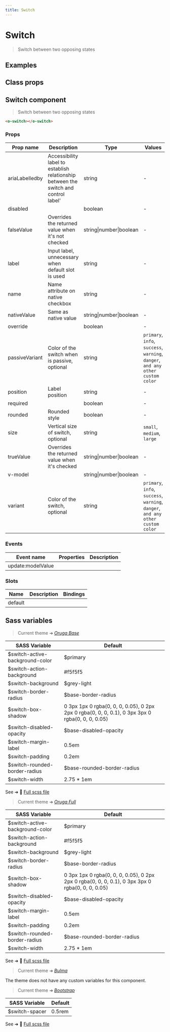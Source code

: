 ```yaml
---
title: Switch
---
```


# Switch

<div class="vp-doc">

> Switch between two opposing states

<Carbon />
</div>

<div class="vp-example">

## Examples

<example-switch />

</div>
<div class="vp-example">

## Class props

<inspector-switch-viewer />

</div>

<div class="vp-doc">

## Switch component

> Switch between two opposing states

```html
<o-switch></o-switch>
```

### Props

| Prop name      | Description                                                                         | Type                    | Values                                                                          | Default                                                       |
| -------------- | ----------------------------------------------------------------------------------- | ----------------------- | ------------------------------------------------------------------------------- | ------------------------------------------------------------- |
| ariaLabelledby | Accessibility label to establish relationship between the switch and control label' | string                  | -                                                                               | <code style='white-space: nowrap; padding: 0;'></code>        |
| disabled       |                                                                                     | boolean                 | -                                                                               | <code style='white-space: nowrap; padding: 0;'></code>        |
| falseValue     | Overrides the returned value when it's not checked                                  | string\|number\|boolean | -                                                                               | <code style='white-space: nowrap; padding: 0;'>false</code>   |
| label          | Input label, unnecessary when default slot is used                                  | string                  | -                                                                               |                                                               |
| name           | Name attribute on native checkbox                                                   | string                  | -                                                                               | <code style='white-space: nowrap; padding: 0;'></code>        |
| nativeValue    | Same as native value                                                                | string\|number\|boolean | -                                                                               | <code style='white-space: nowrap; padding: 0;'></code>        |
| override       |                                                                                     | boolean                 | -                                                                               | <code style='white-space: nowrap; padding: 0;'></code>        |
| passiveVariant | Color of the switch when is passive, optional                                       | string                  | `primary`, `info`, `success`, `warning`, `danger`, `and any other custom color` | <code style='white-space: nowrap; padding: 0;'></code>        |
| position       | Label position                                                                      | string                  | -                                                                               | <code style='white-space: nowrap; padding: 0;'>"right"</code> |
| required       |                                                                                     | boolean                 | -                                                                               | <code style='white-space: nowrap; padding: 0;'></code>        |
| rounded        | Rounded style                                                                       | boolean                 | -                                                                               | <code style='white-space: nowrap; padding: 0;'>true</code>    |
| size           | Vertical size of switch, optional                                                   | string                  | `small`, `medium`, `large`                                                      | <code style='white-space: nowrap; padding: 0;'></code>        |
| trueValue      | Overrides the returned value when it's checked                                      | string\|number\|boolean | -                                                                               | <code style='white-space: nowrap; padding: 0;'>true</code>    |
| v-model        |                                                                                     | string\|number\|boolean | -                                                                               | <code style='white-space: nowrap; padding: 0;'></code>        |
| variant        | Color of the switch, optional                                                       | string                  | `primary`, `info`, `success`, `warning`, `danger`, `and any other custom color` | <code style='white-space: nowrap; padding: 0;'></code>        |

### Events

| Event name        | Properties | Description |
| ----------------- | ---------- | ----------- |
| update:modelValue |            |

### Slots

| Name    | Description | Bindings |
| ------- | ----------- | -------- |
| default |             |          |

</div>

<div class="vp-doc">

## Sass variables

<div class="theme-orugabase">

> Current theme ➜ _[Oruga Base](https://github.com/oruga-ui/theme-oruga)_

| SASS Variable                   | Default                                                                                          |
| ------------------------------- | ------------------------------------------------------------------------------------------------ |
| $switch-active-background-color | $primary                                                                                         |
| $switch-action-background       | #f5f5f5                                                                                          |
| $switch-background              | $grey-light                                                                                      |
| $switch-border-radius           | $base-border-radius                                                                              |
| $switch-box-shadow              | 0 3px 1px 0 rgba(0, 0, 0, 0.05), 0 2px 2px 0 rgba(0, 0, 0, 0.1), 0 3px 3px 0 rgba(0, 0, 0, 0.05) |
| $switch-disabled-opacity        | $base-disabled-opacity                                                                           |
| $switch-margin-label            | 0.5em                                                                                            |
| $switch-padding                 | 0.2em                                                                                            |
| $switch-rounded-border-radius   | $base-rounded-border-radius                                                                      |
| $switch-width                   | 2.75 \* 1em                                                                                      |

See ➜ 📄 [Full scss file](https://github.com/oruga-ui/theme-oruga/tree/main/src/assets/scss/components/_switch.scss)

</div><div class="theme-orugafull">

> Current theme ➜ _[Oruga Full](https://github.com/oruga-ui/theme-oruga)_

| SASS Variable                   | Default                                                                                          |
| ------------------------------- | ------------------------------------------------------------------------------------------------ |
| $switch-active-background-color | $primary                                                                                         |
| $switch-action-background       | #f5f5f5                                                                                          |
| $switch-background              | $grey-light                                                                                      |
| $switch-border-radius           | $base-border-radius                                                                              |
| $switch-box-shadow              | 0 3px 1px 0 rgba(0, 0, 0, 0.05), 0 2px 2px 0 rgba(0, 0, 0, 0.1), 0 3px 3px 0 rgba(0, 0, 0, 0.05) |
| $switch-disabled-opacity        | $base-disabled-opacity                                                                           |
| $switch-margin-label            | 0.5em                                                                                            |
| $switch-padding                 | 0.2em                                                                                            |
| $switch-rounded-border-radius   | $base-rounded-border-radius                                                                      |
| $switch-width                   | 2.75 \* 1em                                                                                      |

See ➜ 📄 [Full scss file](https://github.com/oruga-ui/theme-oruga/tree/main/src/assets/scss/components/_switch.scss)

</div><div class="theme-bulma">

> Current theme ➜ _[Bulma](https://github.com/oruga-ui/theme-bulma)_

<p>The theme does not have any custom variables for this component.</p>
</div><div class="theme-bootstrap">

> Current theme ➜ _[Bootstrap](https://github.com/oruga-ui/theme-bootstrap)_

| SASS Variable  | Default |
| -------------- | ------- |
| $switch-spacer | 0.5rem  |

See ➜ 📄 [Full scss file](https://github.com/oruga-ui/theme-bootstrap/tree/main/src/assets/scss/components/_switch.scss)

</div>

</div>
